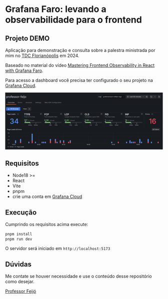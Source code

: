 # Grafana Faro: levando a observabilidade para o frontend

## Projeto DEMO

Aplicação para demonstração e consulta sobre a palestra ministrada por mim no [TDC Florianópolis](https://thedevconf.com/tdc/2024/florianopolis/trilha-web-e-front-end) em 2024.

Baseado no material do vídeo [Mastering Frontend Observability in React with Grafana Faro](https://www.youtube.com/watch?v=IA_-zkpVhIU).

Para acesso a dashboard você precisa ter configurado o seu projeto na [Grafana Cloud](https://grafana.com/auth/sign-in/).

![Dashboard](docs/dashboard.png)

## Requisitos

- Node18 >=
- React
- Vite
- pnpm
- crie uma conta em [Grafana Cloud](https://grafana.com/auth/sign-in/)

## Execução

Cumprindo os requisitos acima execute:

```
pnpm install
pnpm run dev
```

O servidor será iniciado em `http://localhost:5173`

## Dúvidas

Me contate se houver necessidade e use o conteúdo desse repositório como desejar.

[Professor Feijó](https://professorfeijo.com.br)
